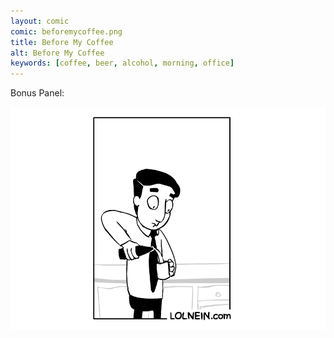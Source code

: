 ```yaml
---
layout: comic
comic: beforemycoffee.png
title: Before My Coffee
alt: Before My Coffee
keywords: [coffee, beer, alcohol, morning, office]
---
```


Bonus Panel:

![Before My Coffee Bonus Panel](/images/beforemycoffee_bonus.png)